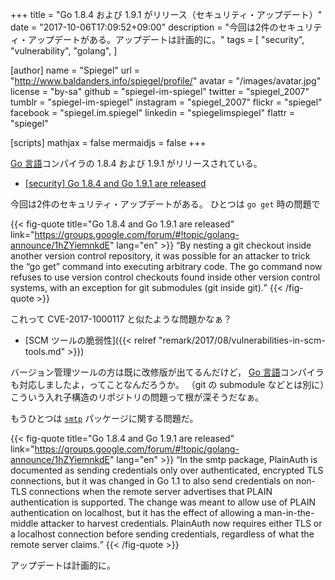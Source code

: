 +++
title = "Go 1.8.4 および 1.9.1 がリリース（セキュリティ・アップデート）"
date =  "2017-10-06T17:09:52+09:00"
description = "今回は2件のセキュリティ・アップデートがある。アップデートは計画的に。"
tags = [
  "security",
  "vulnerability",
  "golang",
]

[author]
  name      = "Spiegel"
  url       = "http://www.baldanders.info/spiegel/profile/"
  avatar    = "/images/avatar.jpg"
  license   = "by-sa"
  github    = "spiegel-im-spiegel"
  twitter   = "spiegel_2007"
  tumblr    = "spiegel-im-spiegel"
  instagram = "spiegel_2007"
  flickr    = "spiegel"
  facebook  = "spiegel.im.spiegel"
  linkedin  = "spiegelimspiegel"
  flattr    = "spiegel"

[scripts]
  mathjax = false
  mermaidjs = false
+++

[Go 言語]コンパイラの 1.8.4 および 1.9.1 がリリースされている。

- [[security] Go 1.8.4 and Go 1.9.1 are released](https://groups.google.com/forum/#!topic/golang-announce/1hZYiemnkdE)

今回は2件のセキュリティ・アップデートがある。
ひとつは `go get` 時の問題で

{{< fig-quote  title="Go 1.8.4 and Go 1.9.1 are released" link="https://groups.google.com/forum/#!topic/golang-announce/1hZYiemnkdE" lang="en" >}}
<q>By nesting a git checkout inside another version control repository, it was possible for an attacker to trick the “go get” command into executing arbitrary code. The go command now refuses to use version control checkouts found inside other version control systems, with an exception for git submodules (git inside git).</q>
{{< /fig-quote >}}

これって CVE-2017-1000117 と似たような問題かなぁ？

- [SCM ツールの脆弱性]({{< relref "remark/2017/08/vulnerabilities-in-scm-tools.md" >}})

バージョン管理ツールの方は既に改修版が出てるんだけど， [Go 言語]コンパイラも対応しましたよ，ってことなんだろうか。
（git の submodule などとは別に）こういう入れ子構造のリポジトリの問題って根が深そうだなぁ。

もうひとつは [`smtp`] パッケージに関する問題だ。

{{< fig-quote  title="Go 1.8.4 and Go 1.9.1 are released" link="https://groups.google.com/forum/#!topic/golang-announce/1hZYiemnkdE" lang="en" >}}
<q>In the smtp package, PlainAuth is documented as sending credentials only over authenticated, encrypted TLS connections, but it was changed in Go 1.1 to also send credentials on non-TLS connections when the remote server advertises that PLAIN authentication is supported. The change was meant to allow use of PLAIN authentication on localhost, but it has the effect of allowing a man-in-the-middle attacker to harvest credentials. PlainAuth now requires either TLS or a localhost connection before sending credentials, regardless of what the remote server claims.</q>
{{< /fig-quote >}}

アップデートは計画的に。

[Go 言語]: https://golang.org/ "The Go Programming Language"
[`smtp`]: https://golang.org/pkg/net/smtp/ "smtp - The Go Programming Language"
